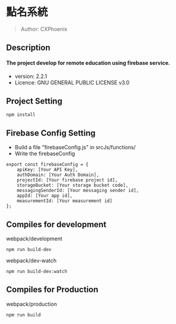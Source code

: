 # 點名系統
> Author: CXPhoenix

## Description
#### The project develop for remote education using firebase service.

* version: 2.2.1
* Licence: GNU GENERAL PUBLIC LICENSE v3.0

## Project Setting
    npm install

## Firebase Config Setting

* Build a file "firebaseConfig.js" in srcJs/functions/
* Write the firebaseConfig

```
export const firebaseConfig = {
    apiKey: [Your API Key],
    authDomain: [Your Auth Domain],
    projectId: [Your firebase project id],
    storageBucket: [Your storage bucket code],
    messagingSenderId: [Your messaging sender id],
    appId: [Your app id],
    measurementId: [Your measurement id]
};
```

## Compiles for development
webpack/development

    npm run build-dev

webpack/dev-watch

    npm run build-dev:watch

## Compiles for Production
webpack/production

    npm run build
